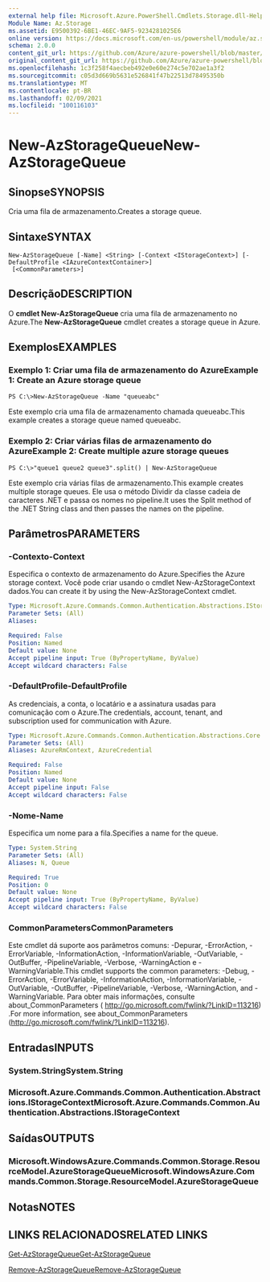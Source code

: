 ```yaml
---
external help file: Microsoft.Azure.PowerShell.Cmdlets.Storage.dll-Help.xml
Module Name: Az.Storage
ms.assetid: E9500392-6BE1-46EC-9AF5-9234281025E6
online version: https://docs.microsoft.com/en-us/powershell/module/az.storage/new-azstoragequeue
schema: 2.0.0
content_git_url: https://github.com/Azure/azure-powershell/blob/master/src/Storage/Storage.Management/help/New-AzStorageQueue.md
original_content_git_url: https://github.com/Azure/azure-powershell/blob/master/src/Storage/Storage.Management/help/New-AzStorageQueue.md
ms.openlocfilehash: 1c3f258f4aecbeb492e0e60e274c5e702ae1a3f2
ms.sourcegitcommit: c05d3d669b5631e526841f47b22513d78495350b
ms.translationtype: MT
ms.contentlocale: pt-BR
ms.lasthandoff: 02/09/2021
ms.locfileid: "100116103"
---
```

# <span data-ttu-id="975e2-101">New-AzStorageQueue</span><span class="sxs-lookup"><span data-stu-id="975e2-101">New-AzStorageQueue</span></span>

## <span data-ttu-id="975e2-102">Sinopse</span><span class="sxs-lookup"><span data-stu-id="975e2-102">SYNOPSIS</span></span>
<span data-ttu-id="975e2-103">Cria uma fila de armazenamento.</span><span class="sxs-lookup"><span data-stu-id="975e2-103">Creates a storage queue.</span></span>

## <span data-ttu-id="975e2-104">Sintaxe</span><span class="sxs-lookup"><span data-stu-id="975e2-104">SYNTAX</span></span>

```
New-AzStorageQueue [-Name] <String> [-Context <IStorageContext>] [-DefaultProfile <IAzureContextContainer>]
 [<CommonParameters>]
```

## <span data-ttu-id="975e2-105">Descrição</span><span class="sxs-lookup"><span data-stu-id="975e2-105">DESCRIPTION</span></span>
<span data-ttu-id="975e2-106">O **cmdlet New-AzStorageQueue** cria uma fila de armazenamento no Azure.</span><span class="sxs-lookup"><span data-stu-id="975e2-106">The **New-AzStorageQueue** cmdlet creates a storage queue in Azure.</span></span>

## <span data-ttu-id="975e2-107">Exemplos</span><span class="sxs-lookup"><span data-stu-id="975e2-107">EXAMPLES</span></span>

### <span data-ttu-id="975e2-108">Exemplo 1: Criar uma fila de armazenamento do Azure</span><span class="sxs-lookup"><span data-stu-id="975e2-108">Example 1: Create an Azure storage queue</span></span>
```
PS C:\>New-AzStorageQueue -Name "queueabc"
```

<span data-ttu-id="975e2-109">Este exemplo cria uma fila de armazenamento chamada queueabc.</span><span class="sxs-lookup"><span data-stu-id="975e2-109">This example creates a storage queue named queueabc.</span></span>

### <span data-ttu-id="975e2-110">Exemplo 2: Criar várias filas de armazenamento do Azure</span><span class="sxs-lookup"><span data-stu-id="975e2-110">Example 2: Create multiple azure storage queues</span></span>
```
PS C:\>"queue1 queue2 queue3".split() | New-AzStorageQueue
```

<span data-ttu-id="975e2-111">Este exemplo cria várias filas de armazenamento.</span><span class="sxs-lookup"><span data-stu-id="975e2-111">This example creates multiple storage queues.</span></span>
<span data-ttu-id="975e2-112">Ele usa o método Dividir da classe cadeia de caracteres .NET e passa os nomes no pipeline.</span><span class="sxs-lookup"><span data-stu-id="975e2-112">It uses the Split method of the .NET String class and then passes the names on the pipeline.</span></span>

## <span data-ttu-id="975e2-113">Parâmetros</span><span class="sxs-lookup"><span data-stu-id="975e2-113">PARAMETERS</span></span>

### <span data-ttu-id="975e2-114">-Contexto</span><span class="sxs-lookup"><span data-stu-id="975e2-114">-Context</span></span>
<span data-ttu-id="975e2-115">Especifica o contexto de armazenamento do Azure.</span><span class="sxs-lookup"><span data-stu-id="975e2-115">Specifies the Azure storage context.</span></span>
<span data-ttu-id="975e2-116">Você pode criar usando o cmdlet New-AzStorageContext dados.</span><span class="sxs-lookup"><span data-stu-id="975e2-116">You can create it by using the New-AzStorageContext cmdlet.</span></span>

```yaml
Type: Microsoft.Azure.Commands.Common.Authentication.Abstractions.IStorageContext
Parameter Sets: (All)
Aliases:

Required: False
Position: Named
Default value: None
Accept pipeline input: True (ByPropertyName, ByValue)
Accept wildcard characters: False
```

### <span data-ttu-id="975e2-117">-DefaultProfile</span><span class="sxs-lookup"><span data-stu-id="975e2-117">-DefaultProfile</span></span>
<span data-ttu-id="975e2-118">As credenciais, a conta, o locatário e a assinatura usadas para comunicação com o Azure.</span><span class="sxs-lookup"><span data-stu-id="975e2-118">The credentials, account, tenant, and subscription used for communication with Azure.</span></span>

```yaml
Type: Microsoft.Azure.Commands.Common.Authentication.Abstractions.Core.IAzureContextContainer
Parameter Sets: (All)
Aliases: AzureRmContext, AzureCredential

Required: False
Position: Named
Default value: None
Accept pipeline input: False
Accept wildcard characters: False
```

### <span data-ttu-id="975e2-119">-Nome</span><span class="sxs-lookup"><span data-stu-id="975e2-119">-Name</span></span>
<span data-ttu-id="975e2-120">Especifica um nome para a fila.</span><span class="sxs-lookup"><span data-stu-id="975e2-120">Specifies a name for the queue.</span></span>

```yaml
Type: System.String
Parameter Sets: (All)
Aliases: N, Queue

Required: True
Position: 0
Default value: None
Accept pipeline input: True (ByPropertyName, ByValue)
Accept wildcard characters: False
```

### <span data-ttu-id="975e2-121">CommonParameters</span><span class="sxs-lookup"><span data-stu-id="975e2-121">CommonParameters</span></span>
<span data-ttu-id="975e2-122">Este cmdlet dá suporte aos parâmetros comuns: -Depurar, -ErrorAction, -ErrorVariable, -InformationAction, -InformationVariable, -OutVariable, -OutBuffer, -PipelineVariable, -Verbose, -WarningAction e -WarningVariable.</span><span class="sxs-lookup"><span data-stu-id="975e2-122">This cmdlet supports the common parameters: -Debug, -ErrorAction, -ErrorVariable, -InformationAction, -InformationVariable, -OutVariable, -OutBuffer, -PipelineVariable, -Verbose, -WarningAction, and -WarningVariable.</span></span> <span data-ttu-id="975e2-123">Para obter mais informações, consulte about_CommonParameters ( http://go.microsoft.com/fwlink/?LinkID=113216) .</span><span class="sxs-lookup"><span data-stu-id="975e2-123">For more information, see about_CommonParameters (http://go.microsoft.com/fwlink/?LinkID=113216).</span></span>

## <span data-ttu-id="975e2-124">Entradas</span><span class="sxs-lookup"><span data-stu-id="975e2-124">INPUTS</span></span>

### <span data-ttu-id="975e2-125">System.String</span><span class="sxs-lookup"><span data-stu-id="975e2-125">System.String</span></span>

### <span data-ttu-id="975e2-126">Microsoft.Azure.Commands.Common.Authentication.Abstractions.IStorageContext</span><span class="sxs-lookup"><span data-stu-id="975e2-126">Microsoft.Azure.Commands.Common.Authentication.Abstractions.IStorageContext</span></span>

## <span data-ttu-id="975e2-127">Saídas</span><span class="sxs-lookup"><span data-stu-id="975e2-127">OUTPUTS</span></span>

### <span data-ttu-id="975e2-128">Microsoft.WindowsAzure.Commands.Common.Storage.ResourceModel.AzureStorageQueue</span><span class="sxs-lookup"><span data-stu-id="975e2-128">Microsoft.WindowsAzure.Commands.Common.Storage.ResourceModel.AzureStorageQueue</span></span>

## <span data-ttu-id="975e2-129">Notas</span><span class="sxs-lookup"><span data-stu-id="975e2-129">NOTES</span></span>

## <span data-ttu-id="975e2-130">LINKS RELACIONADOS</span><span class="sxs-lookup"><span data-stu-id="975e2-130">RELATED LINKS</span></span>

[<span data-ttu-id="975e2-131">Get-AzStorageQueue</span><span class="sxs-lookup"><span data-stu-id="975e2-131">Get-AzStorageQueue</span></span>](./Get-AzStorageQueue.md)

[<span data-ttu-id="975e2-132">Remove-AzStorageQueue</span><span class="sxs-lookup"><span data-stu-id="975e2-132">Remove-AzStorageQueue</span></span>](./Remove-AzStorageQueue.md)


